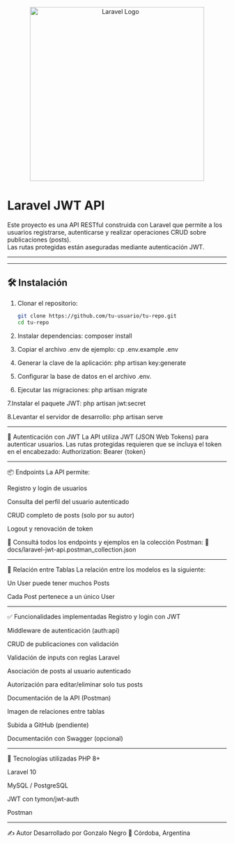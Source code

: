 <p align="center">
  <a href="https://laravel.com" target="_blank">
    <img src="https://raw.githubusercontent.com/laravel/art/master/logo-lockup/5%20SVG/2%20CMYK/1%20Full%20Color/laravel-logolockup-cmyk-red.svg" width="400" alt="Laravel Logo">
  </a>
</p>

# Laravel JWT API

Este proyecto es una API RESTful construida con Laravel que permite a los usuarios registrarse, autenticarse y realizar operaciones CRUD sobre publicaciones (posts).  
Las rutas protegidas están aseguradas mediante autenticación JWT.

---
---
## 🛠 Instalación

1. Clonar el repositorio:
   ```bash
   git clone https://github.com/tu-usuario/tu-repo.git
   cd tu-repo

2. Instalar dependencias:
composer install

3. Copiar el archivo .env de ejemplo:
cp .env.example .env

4. Generar la clave de la aplicación:
php artisan key:generate

5. Configurar la base de datos en el archivo .env.

6. Ejecutar las migraciones:
php artisan migrate

7.Instalar el paquete JWT:
php artisan jwt:secret

8.Levantar el servidor de desarrollo:
php artisan serve

---

🔐 Autenticación con JWT
La API utiliza JWT (JSON Web Tokens) para autenticar usuarios.
Las rutas protegidas requieren que se incluya el token en el encabezado:
Authorization: Bearer {token}

---

📦 Endpoints
La API permite:

Registro y login de usuarios

Consulta del perfil del usuario autenticado

CRUD completo de posts (solo por su autor)

Logout y renovación de token

📘 Consultá todos los endpoints y ejemplos en la colección Postman:
📄 docs/laravel-jwt-api.postman_collection.json

---

🧬 Relación entre Tablas
La relación entre los modelos es la siguiente:

Un User puede tener muchos Posts

Cada Post pertenece a un único User

---

✅ Funcionalidades implementadas
 Registro y login con JWT

 Middleware de autenticación (auth:api)

 CRUD de publicaciones con validación

 Validación de inputs con reglas Laravel

 Asociación de posts al usuario autenticado

 Autorización para editar/eliminar solo tus posts

 Documentación de la API (Postman)

 Imagen de relaciones entre tablas

 Subida a GitHub (pendiente)

 Documentación con Swagger (opcional)

---

 🧪 Tecnologías utilizadas
PHP 8+

Laravel 10

MySQL / PostgreSQL

JWT con tymon/jwt-auth

Postman

---

✍️ Autor
Desarrollado por Gonzalo Negro
📍 Córdoba, Argentina

